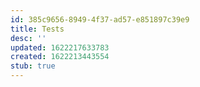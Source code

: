 ```yaml
---
id: 385c9656-8949-4f37-ad57-e851897c39e9
title: Tests
desc: ''
updated: 1622217633783
created: 1622213443554
stub: true
---
```


